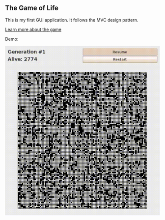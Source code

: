 ## The Game of Life

This is my first GUI application.  It follows the MVC design pattern. 

[Learn more about the game](https://en.wikipedia.org/wiki/Conway%27s_Game_of_Life)

Demo:

![demo](demo.gif)
